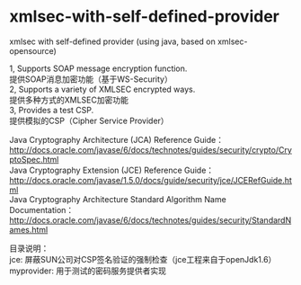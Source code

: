 xmlsec-with-self-defined-provider
=================================

xmlsec with self-defined provider (using java, based on xmlsec-opensource)

1, Supports SOAP message encryption function.  
提供SOAP消息加密功能（基于WS-Security）  
2, Supports a variety of XMLSEC encrypted ways.  
提供多种方式的XMLSEC加密功能  
3, Provides a test CSP.  
提供模拟的CSP（Cipher Service Provider）  

Java Cryptography Architecture (JCA) Reference Guide：  
http://docs.oracle.com/javase/6/docs/technotes/guides/security/crypto/CryptoSpec.html  
Java Cryptography Extension (JCE) Reference Guide：  
http://docs.oracle.com/javase/1.5.0/docs/guide/security/jce/JCERefGuide.html  
Java Cryptography Architecture Standard Algorithm Name Documentation：  
http://docs.oracle.com/javase/6/docs/technotes/guides/security/StandardNames.html  

目录说明：  
jce: 屏蔽SUN公司对CSP签名验证的强制检查（jce工程来自于openJdk1.6）  
myprovider: 用于测试的密码服务提供者实现  
